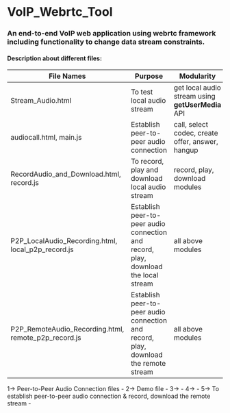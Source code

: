 # VoIP_Webrtc_Tool
### An end-to-end VoIP web application using webrtc framework including functionality to change data stream constraints.

#### Description about different files:
File Names | Purpose | Modularity
---------------- | ------------- | --------------- 
Stream_Audio.html | To test local audio stream | get local audio stream using **getUserMedia** API
audiocall.html, main.js| Establish peer-to-peer audio connection | call, select codec, create offer, answer, hangup
RecordAudio_and_Download.html, record.js | To record, play and download local audio stream | record, play, download modules
P2P_LocalAudio_Recording.html, local_p2p_record.js | Establish peer-to-peer audio connection and record, play, download the local stream | all above modules
P2P_RemoteAudio_Recording.html, remote_p2p_record.js | Establish peer-to-peer audio connection and record, play, download the remote stream | all above modules


1-> Peer-to-Peer Audio Connection files - 
2-> Demo file  - 
3->  - 
4->  - 
5-> To establish peer-to-peer audio connection & record, download the remote stream - 
